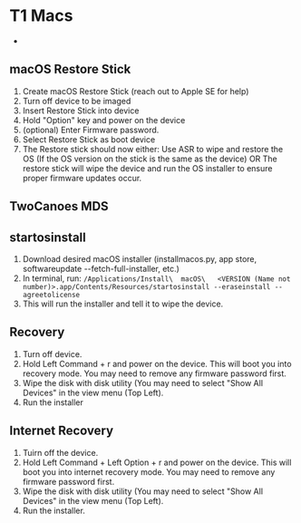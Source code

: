 # T1 Macs

-
## macOS Restore Stick
1. Create macOS Restore Stick (reach out to Apple SE for help)
2. Turn off device to be imaged
3. Insert Restore Stick into device
4. Hold "Option" key and power on the device
5. (optional) Enter Firmware password.
6. Select Restore Stick as boot device
7. The Restore stick should now either: Use ASR to wipe and restore the OS (If the OS version on the stick is the same as the device) OR The restore stick will wipe the device and run the OS installer to ensure proper firmware updates occur.

## TwoCanoes MDS
## startosinstall
1. Download desired macOS installer (installmacos.py, app store, softwareupdate --fetch-full-installer, etc.)
2. In terminal, run: ```/Applications/Install\  macOS\   <VERSION (Name not number)>.app/Contents/Resources/startosinstall --eraseinstall --agreetolicense```
3. This will run the installer and tell it to wipe the device.

## Recovery
1. Turn off device.
2. Hold Left Command + r and power on the device. This will boot you into recovery mode. You may need to remove any firmware password first.
3. Wipe the disk with disk utility (You may need to select "Show All Devices" in the view menu (Top Left).
4. Run the installer

## Internet Recovery
1. Tuirn off the device.
2. Hold Left Command + Left Option + r and power on the device. This will boot you into internet recovery mode. You may need to remove any firmware password first.
3. Wipe the disk with disk utility (You may need to select "Show All Devices" in the view menu (Top Left).
4. Run the installer.

